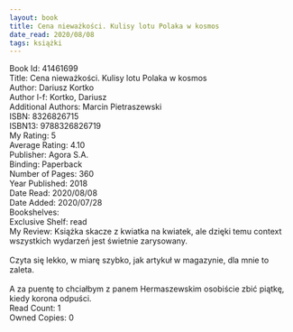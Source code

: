 ```yaml
---
layout: book
title: Cena nieważkości. Kulisy lotu Polaka w kosmos
date_read: 2020/08/08
tags: książki
---
```


Book Id: 41461699<br />
Title: Cena nieważkości. Kulisy lotu Polaka w kosmos<br />
Author: Dariusz Kortko<br />
Author l-f: Kortko, Dariusz<br />
Additional Authors: Marcin Pietraszewski<br />
ISBN: 8326826715<br />
ISBN13: 9788326826719<br />
My Rating: 5<br />
Average Rating: 4.10<br />
Publisher: Agora S.A.<br />
Binding: Paperback<br />
Number of Pages: 360<br />
Year Published: 2018<br />
Date Read: 2020/08/08<br />
Date Added: 2020/07/28<br />
Bookshelves: <br />
Exclusive Shelf: read<br />
My Review: Książka skacze z kwiatka na kwiatek, ale dzięki temu context wszystkich wydarzeń jest świetnie zarysowany.<br/><br/>Czyta się lekko, w miarę szybko, jak artykuł w magazynie, dla mnie to zaleta.<br/><br/>A za puentę to chciałbym z panem Hermaszewskim osobiście zbić piątkę, kiedy korona odpuści.<br />
Read Count: 1<br />
Owned Copies: 0<br />



